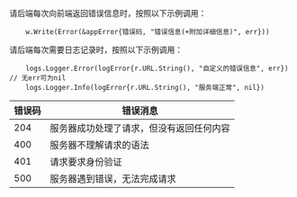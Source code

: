 请后端每次向前端返回错误信息时，按照以下示例调用：
```
    w.Write(Error(&appError{错误码, "错误信息(+附加详细信息)", err}))
```

请后端每次需要日志记录时，按照以下示例调用：
```
	logs.Logger.Error(logError{r.URL.String(), "自定义的错误信息", err}) // 无err可为nil
    logs.Logger.Info(logError{r.URL.String(), "服务端正常", nil})
```


| 错误码     | 错误消息    |
|------------| ---------  |
| 204        | 服务器成功处理了请求，但没有返回任何内容     |
| 400        | 服务器不理解请求的语法     |
| 401        | 请求要求身份验证     |
| 500        | 服务器遇到错误，无法完成请求 |